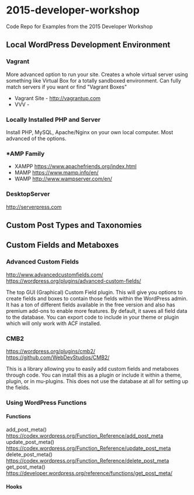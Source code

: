 # 2015-developer-workshop
Code Repo for Examples from the 2015 Developer Workshop

## Local WordPress Development Environment

### Vagrant
More advanced option to run your site.  Creates a whole virtual server using something like Virtual Box for a totally sandboxed environment.
Can fully match servers if you want or find "Vagrant Boxes"

 - Vagrant Site - http://vagrantup.com
 - VVV -
 
### Locally Installed PHP and Server
 Install PHP, MySQL, Apache/Nginx on your own local computer.  Most advanced of the options.
 
### *AMP Family

 
- XAMPP https://www.apachefriends.org/index.html
- MAMP https://www.mamp.info/en/
- WAMP http://www.wampserver.com/en/

### DesktopServer
http://serverpress.com


## Custom Post Types and Taxonomies



## Custom Fields and Metaboxes

### Advanced Custom Fields

http://www.advancedcustomfields.com/
https://wordpress.org/plugins/advanced-custom-fields/

The top GUI (Graphical) Custom Field plugin.  This will give you options to create fields and boxes to contain those fields within the WordPress admin.  It has a ton of different fields available in the free version and also has premium add-ons to enable more features.  By default, it saves all field data to the database.  You can export code to include in your theme or plugin which will only work with ACF installed.

### CMB2

https://wordpress.org/plugins/cmb2/
https://github.com/WebDevStudios/CMB2/

This is a library allowing you to easily add custom fields and metaboxes through code.  You can install this as a plugin or include it within a theme, plugin, or in mu-plugins.  This does not use the database at all for setting up the fields.

### Using WordPress Functions

#### Functions
add_post_meta() https://codex.wordpress.org/Function_Reference/add_post_meta
update_post_meta() https://codex.wordpress.org/Function_Reference/update_post_meta
delete_post_meta() https://codex.wordpress.org/Function_Reference/delete_post_meta
get_post_meta() https://developer.wordpress.org/reference/functions/get_post_meta/

#### Hooks
